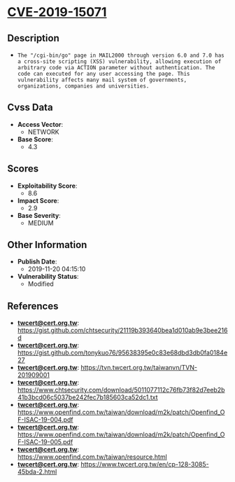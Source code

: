 
# [CVE-2019-15071](https://cve.mitre.org/cgi-bin/cvename.cgi?name=CVE-2019-15071)

## Description

- `The "/cgi-bin/go" page in MAIL2000 through version 6.0 and 7.0 has a cross-site scripting (XSS) vulnerability, allowing execution of arbitrary code via ACTION parameter without authentication. The code can executed for any user accessing the page. This vulnerability affects many mail system of governments, organizations, companies and universities.`

## Cvss Data

- **Access Vector**:
  - NETWORK
- **Base Score**:
  - 4.3

## Scores

- **Exploitability Score**:
  - 8.6
- **Impact Score**:
  - 2.9
- **Base Severity**:
  - MEDIUM

## Other Information

- **Publish Date**:
  - 2019-11-20 04:15:10
- **Vulnerability Status**:
  - Modified

## References

- **twcert@cert.org.tw**: https://gist.github.com/chtsecurity/21119b393640bea1d010ab9e3bee216d
- **twcert@cert.org.tw**: https://gist.github.com/tonykuo76/95638395e0c83e68dbd3db0fa0184e27
- **twcert@cert.org.tw**: https://tvn.twcert.org.tw/taiwanvn/TVN-201909001
- **twcert@cert.org.tw**: https://www.chtsecurity.com/download/5011077112c76fb73f82d7eeb2b41b3bcd06c5037be242fec7b185603ca52dc1.txt
- **twcert@cert.org.tw**: https://www.openfind.com.tw/taiwan/download/m2k/patch/Openfind_OF-ISAC-19-004.pdf
- **twcert@cert.org.tw**: https://www.openfind.com.tw/taiwan/download/m2k/patch/Openfind_OF-ISAC-19-005.pdf
- **twcert@cert.org.tw**: https://www.openfind.com.tw/taiwan/resource.html
- **twcert@cert.org.tw**: https://www.twcert.org.tw/en/cp-128-3085-45bda-2.html
